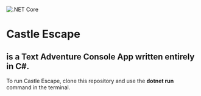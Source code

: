 ![.NET Core](https://github.com/SeanGiddings/CastleEscape/workflows/.NET%20Core/badge.svg)

# Castle Escape
## is a Text Adventure Console App written entirely in C#.


To run Castle Escape, clone this repository and use the **dotnet run** command in the terminal.